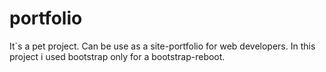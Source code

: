 # portfolio
It`s a pet project. Can be use as a site-portfolio for web developers. 
In this project i used bootstrap only for a bootstrap-reboot.
